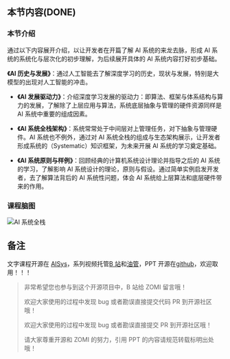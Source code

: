 <!--Copyright © ZOMI 适用于[License](https://github.com/chenzomi12/AISystemtem)版权许可-->

## 本节内容(DONE)

### 本节介绍

通过以下内容展开介绍，以让开发者在开篇了解 AI 系统的来龙去脉，形成 AI 系统的系统化与层次化的初步理解，为后续展开具体的 AI 系统内容打好初步基础。

**《AI 历史与发展》**：通过人工智能去了解深度学习的历史，现状与发展，特别是大模型的出现对人工智能的冲击。

- **《AI 发展驱动力》**：介绍深度学习发展的驱动力：即算法、框架与体系结构与算力的发展，了解除了上层应用与算法，系统底层抽象与管理的硬件资源同样是 AI 系统中重要的组成因素。

- **《AI 系统全栈架构》**：系统常常处于中间层对上管理任务，对下抽象与管理硬件。AI 系统也不例外，通过对 AI 系统全栈的组成与生态架构展示，让开发者形成系统的（Systematic）知识框架，为未来开展 AI 系统的学习奠定基础。

- **《AI 系统原则与样例》**：回顾经典的计算机系统设计理论并指导之后的 AI 系统的学习，了解影响 AI 系统设计的理论，原则与假设。通过简单实例启发开发者，去了解算法背后的 AI 系统性问题，体会 AI 系统给上层算法和底层硬件带来的作用。

### 课程脑图

![AI 系统全栈](../images/01Introduction/00Architecture.png)

## 备注

文字课程开源在 [AISys](https://chenzomi12.github.io/)，系列视频托管[B 站](https://space.bilibili.com/517221395)和[油管](https://www.youtube.com/@ZOMI666/videos)，PPT 开源在[github](https://github.com/chenzomi12/AISystem)，欢迎取用！！！

> 非常希望您也参与到这个开源项目中，B 站给 ZOMI 留言哦！
> 
> 欢迎大家使用的过程中发现 bug 或者勘误直接提交代码 PR 到开源社区哦！
>
> 欢迎大家使用的过程中发现 bug 或者勘误直接提交 PR 到开源社区哦！
>
> 请大家尊重开源和 ZOMI 的努力，引用 PPT 的内容请规范转载标明出处哦！
